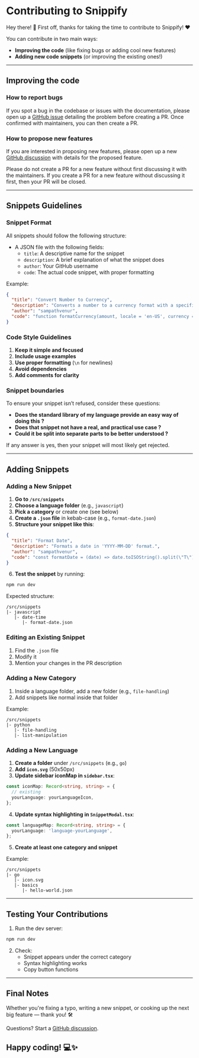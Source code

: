# Contributing to Snippify

Hey there! 👋 First off, thanks for taking the time to contribute to Snippify! ❤️

You can contribute in two main ways:

- **Improving the code** (like fixing bugs or adding cool new features)
- **Adding new code snippets** (or improving the existing ones!)

---

## Improving the code

### How to report bugs

If you spot a bug in the codebase or issues with the documentation, please open up a [GitHub issue](https://github.com/sampathvenur/Snippify/issues) detailing the problem before creating a PR. Once confirmed with maintainers, you can then create a PR.

### How to propose new features

If you are interested in proposing new features, please open up a new [GitHub discussion](https://github.com/sampathvenur/Snippify/discussions) with details for the proposed feature.

Please do not create a PR for a new feature without first discussing it with the maintainers. If you create a PR for a new feature without discussing it first, then your PR will be closed.

---

## Snippets Guidelines

### Snippet Format

All snippets should follow the following structure:

- A JSON file with the following fields:
  - `title`: A descriptive name for the snippet
  - `description`: A brief explanation of what the snippet does
  - `author`: Your GitHub username
  - `code`: The actual code snippet, with proper formatting

Example:

```json
{
  "title": "Convert Number to Currency",
  "description": "Converts a number to a currency format with a specific locale.",
  "author": "sampathvenur",
  "code": "function formatCurrency(amount, locale = 'en-US', currency = 'USD') {\n  return new Intl.NumberFormat(locale, {\n    style: 'currency',\n    currency: currency\n  }).format(amount);\n}\n\n// Usage:\nconsole.log(formatCurrency(1234.56)); // Output: $1,234.56"
}
```

### Code Style Guidelines

1. **Keep it simple and focused**
2. **Include usage examples**
3. **Use proper formatting** (`\n` for newlines)
4. **Avoid dependencies**
5. **Add comments for clarity**

### Snippet boundaries

To ensure your snippet isn’t refused, consider these questions:

- **Does the standard library of my language provide an easy way of doing this ?**
- **Does that snippet not have a real, and practical use case ?**
- **Could it be split into separate parts to be better understood ?**

If any answer is yes, then your snippet will most likely get rejected.

---

## Adding Snippets

### Adding a New Snippet

1. **Go to `/src/snippets`**
2. **Choose a language folder** (e.g., `javascript`)
3. **Pick a category** or create one (see below)
4. **Create a `.json` file** in kebab-case (e.g., `format-date.json`)
5. **Structure your snippet like this**:

```json
{
  "title": "Format Date",
  "description": "Formats a date in 'YYYY-MM-DD' format.",
  "author": "sampathvenur",
  "code": "const formatDate = (date) => date.toISOString().split(\"T\")[0];\n\n// Usage:\nconsole.log(formatDate(new Date())); // Output: '2024-12-10'"
}
```

6. **Test the snippet** by running:

```bash
npm run dev
```

Expected structure:

```
/src/snippets
|- javascript
   |- date-time
      |- format-date.json
```

### Editing an Existing Snippet

1. Find the `.json` file
2. Modify it
3. Mention your changes in the PR description

### Adding a New Category

1. Inside a language folder, add a new folder (e.g., `file-handling`)
2. Add snippets like normal inside that folder

Example:

```
/src/snippets
|- python
   |- file-handling
   |- list-manipulation
```

### Adding a New Language

1. **Create a folder** under `/src/snippets` (e.g., `go`)
2. **Add `icon.svg`** (50x50px)
3. **Update sidebar iconMap in `sidebar.tsx`**:

```ts
const iconMap: Record<string, string> = {
  // existing
  yourLanguage: yourLanguageIcon,
};
```

4. **Update syntax highlighting in `SnippetModal.tsx`**:

```ts
const languageMap: Record<string, string> = {
  yourLanguage: 'language-yourLanguage',
};
```

5. **Create at least one category and snippet**

Example:

```
/src/snippets
|- go
   |- icon.svg
   |- basics
      |- hello-world.json
```

---

## Testing Your Contributions

1. Run the dev server:

```bash
npm run dev
```

2. Check:
   - Snippet appears under the correct category
   - Syntax highlighting works
   - Copy button functions

---

## Final Notes

Whether you're fixing a typo, writing a new snippet, or cooking up the next big feature — thank you! 🛠️

Questions? Start a [GitHub discussion](https://github.com/sampathvenur/Snippify/discussions).

Happy coding! 💻✨
---
